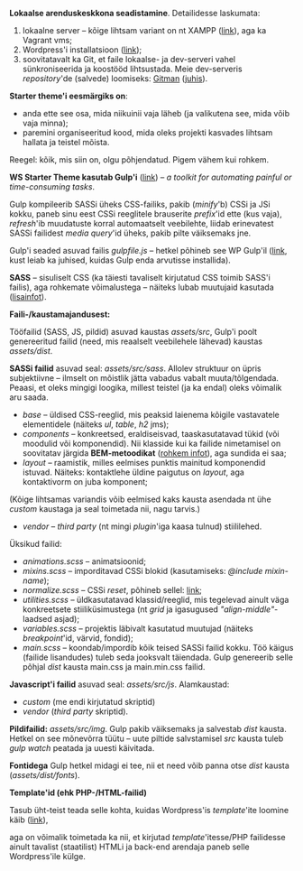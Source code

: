 **Lokaalse arenduskeskkona seadistamine**. Detailidesse laskumata:

1. lokaalne server – kõige lihtsam variant on nt XAMPP ([link](https://www.apachefriends.org/index.html)), aga ka Vagrant vms;
2. Wordpress'i installatsioon ([link](https://wordpress.org/download));
3. soovitatavalt ka Git, et faile lokaalse- ja dev-serveri vahel sünkroniseerida ja koostööd lihtsustada.
Meie dev-serveris _repository_'de (salvede) loomiseks: [Gitman](http://git.websystems.ee/gitman) ([juhis](http://git.websystems.ee/gitman/gitman.pdf)).

**Starter theme'i eesmärgiks on**:

- anda ette see osa, mida niikuinii vaja läheb (ja valikutena see, mida võib vaja minna);
- paremini organiseeritud kood, mida oleks projekti kasvades lihtsam hallata ja teistel mõista.

Reegel: kõik, mis siin on, olgu põhjendatud. Pigem vähem kui rohkem.

**WS Starter Theme kasutab Gulp'i** ([link](https://gulpjs.com/)) – _a toolkit for automating painful or time-consuming tasks_.

Gulp kompileerib SASSi üheks CSS-failiks, pakib (_minify_'b) CSSi ja JSi kokku, paneb sinu eest CSSi reeglitele brauserite _prefix_'id ette (kus vaja), _refresh_'ib muudatuste korral automaatselt veebilehte, liidab erinevatest SASSi failidest _media query_'id üheks, pakib pilte väiksemaks jne.

Gulp'i seaded asuvad failis _gulpfile.js_ – hetkel põhineb see WP Gulp'il ([link](https://github.com/ahmadawais/WPGulp/), kust leiab ka juhised, kuidas Gulp enda arvutisse installida).

**SASS** – sisuliselt CSS (ka täiesti tavaliselt kirjutatud CSS toimib SASS'i failis), aga rohkemate võimalustega – näiteks lubab muutujaid kasutada ([lisainfot](http://sass-lang.com/guide/)).

**Faili-/kaustamajandusest:**

Tööfailid (SASS, JS, pildid) asuvad kaustas _assets/src_,
Gulp'i poolt genereeritud failid (need, mis reaalselt veebilehele lähevad) kaustas _assets/dist_.

**SASSi failid** asuvad seal: _assets/src/sass_. Allolev struktuur on üpris subjektiivne – ilmselt on mõistlik jätta vabadus vabalt muuta/tõlgendada. Peaasi, et oleks mingigi loogika, millest teistel (ja ka endal) oleks võimalik aru saada.

- _base_ – üldised CSS-reeglid, mis peaksid laienema kõigile vastavatele elementidele (näiteks _ul_, _table_, _h2_ jms);
- _components_ – konkreetsed, eraldiseisvad, taaskasutatavad tükid (või moodulid või komponendid). Nii klasside kui ka failide nimetamisel on soovitatav järgida **BEM-metoodikat** ([rohkem infot](https://en.bem.info/methodology/)), aga sundida ei saa;
- _layout_ – raamistik, milles eelmises punktis mainitud komponendid istuvad. Näiteks: kontaktlehe üldine paigutus on _layout_, aga kontaktivorm on juba komponent;

(Kõige lihtsamas variandis võib eelmised kaks kausta asendada nt ühe _custom_ kaustaga ja seal toimetada nii, nagu tarvis.)
- _vendor_ – _third party_ (nt mingi _plugin_'iga kaasa tulnud) stiililehed.

Üksikud failid:

- _animations.scss_ – animatsioonid;
- _mixins.scss_ – imporditavad CSSi blokid (kasutamiseks: _@include mixin-name_);
- _normalize.scss_ – CSSi _reset_, põhineb sellel: [link](https://necolas.github.io/normalize.css/);
- _utilities.scss_ – üldkasutatavad klassid/reeglid, mis tegelevad ainult väga konkreetsete stiiliküsimustega (nt _grid_ ja igasugused _"align-middle"_-laadsed asjad);
- _variables.scss_ – projektis läbivalt kasutatud muutujad (näiteks _breakpoint_'id, värvid, fondid);
- _main.scss_ – koondab/impordib kõik teised SASSi failid kokku. Töö käigus (failide lisandudes) tuleb seda jooksvalt täiendada. Gulp genereerib selle põhjal _dist_ kausta main.css ja main.min.css failid.

**Javascript'i failid** asuvad seal: _assets/src/js_. Alamkaustad:

- _custom_ (me endi kirjutatud skriptid)
- _vendor_ (_third party_ skriptid).

**Pildifailid:** _assets/src/img_. Gulp pakib väiksemaks ja salvestab _dist_ kausta. Hetkel on see mõnevõrra tüütu – uute piltide salvstamisel _src_ kausta tuleb _gulp watch_ peatada ja uuesti käivitada.

**Fontidega** Gulp hetkel midagi ei tee, nii et need võib panna otse _dist_ kausta (_assets/dist/fonts_).

**Template'id (ehk PHP-/HTML-failid)**

Tasub üht-teist teada selle kohta, kuidas Wordpress'is _template_'ite loomine käib ([link](https://developer.wordpress.org/themes/basics/template-hierarchy/)),

aga on võimalik toimetada ka nii, et kirjutad _template_'itesse/PHP failidesse ainult tavalist (staatilist) HTMLi ja back-end arendaja paneb selle Wordpress'ile külge.
